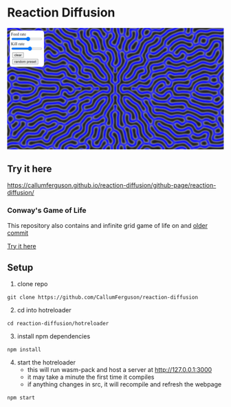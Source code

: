 # Reaction Diffusion

![screenshot](images/reaction_diffusion_update.jpg)

## Try it here
https://callumferguson.github.io/reaction-diffusion/github-page/reaction-diffusion/

### Conway's Game of Life

This repository also contains and infinite grid game of life on and [older commit](https://github.com/CallumFerguson/reaction-diffusion/commits/game-of-life)

[Try it here](https://callumferguson.github.io/reaction-diffusion/github-page/game-of-life/)

## Setup

1. clone repo
```shell
git clone https://github.com/CallumFerguson/reaction-diffusion
```

2. cd into hotreloader
```shell
cd reaction-diffusion/hotreloader
```

3. install npm dependencies
```shell
npm install
```

4. start the hotreloader
    - this will run wasm-pack and host a server at http://127.0.0.1:3000
    - it may take a minute the first time it compiles
    - if anything changes in src, it will recompile and refresh the webpage
```shell
npm start
```
